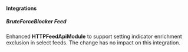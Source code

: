 
#### Integrations

##### BruteForceBlocker Feed

Enhanced **HTTPFeedApiModule** to support setting indicator enrichment exclusion in select feeds. The change has no impact on this integration.
